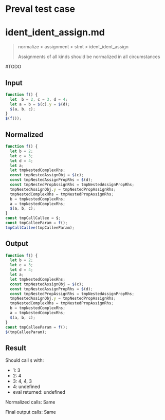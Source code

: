# Preval test case

# ident_ident_assign.md

> normalize > assignment > stmt > ident_ident_assign
>
> Assignments of all kinds should be normalized in all circumstances

#TODO

## Input

`````js filename=intro
function f() {
  let  b = 2, c = 3, d = 4;
  let a = b = $(c).y = $(d);
  $(a, b, c);
}
$(f());
`````

## Normalized

`````js filename=intro
function f() {
  let b = 2;
  let c = 3;
  let d = 4;
  let a;
  let tmpNestedComplexRhs;
  const tmpNestedAssignObj = $(c);
  const tmpNestedAssignPropRhs = $(d);
  const tmpNestedPropAssignRhs = tmpNestedAssignPropRhs;
  tmpNestedAssignObj.y = tmpNestedPropAssignRhs;
  tmpNestedComplexRhs = tmpNestedPropAssignRhs;
  b = tmpNestedComplexRhs;
  a = tmpNestedComplexRhs;
  $(a, b, c);
}
const tmpCallCallee = $;
const tmpCalleeParam = f();
tmpCallCallee(tmpCalleeParam);
`````

## Output

`````js filename=intro
function f() {
  let b = 2;
  let c = 3;
  let d = 4;
  let a;
  let tmpNestedComplexRhs;
  const tmpNestedAssignObj = $(c);
  const tmpNestedAssignPropRhs = $(d);
  const tmpNestedPropAssignRhs = tmpNestedAssignPropRhs;
  tmpNestedAssignObj.y = tmpNestedPropAssignRhs;
  tmpNestedComplexRhs = tmpNestedPropAssignRhs;
  b = tmpNestedComplexRhs;
  a = tmpNestedComplexRhs;
  $(a, b, c);
}
const tmpCalleeParam = f();
$(tmpCalleeParam);
`````

## Result

Should call `$` with:
 - 1: 3
 - 2: 4
 - 3: 4, 4, 3
 - 4: undefined
 - eval returned: undefined

Normalized calls: Same

Final output calls: Same
